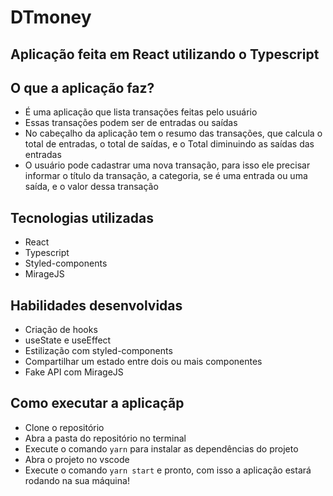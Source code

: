 # DTmoney

## Aplicação feita em React utilizando o Typescript

## O que a aplicação faz?
- É uma aplicação que lista transações feitas pelo usuário
- Essas transações podem ser de entradas ou saídas
- No cabeçalho da aplicação tem o resumo das transações, que calcula o total de entradas, o total de saídas, e o Total diminuindo as saídas das entradas
- O usuário pode cadastrar uma nova transação, para isso ele precisar informar o título da transação, a categoria, se é uma entrada ou uma saída, e o valor dessa transação

## Tecnologias utilizadas
- React
- Typescript
- Styled-components
- MirageJS

## Habilidades desenvolvidas
- Criação de hooks
- useState e useEffect
- Estilização com styled-components
- Compartilhar um estado entre dois ou mais componentes
- Fake API com MirageJS

## Como executar a aplicaçãp
- Clone o repositório
- Abra a pasta do repositório no terminal
- Execute o comando ```yarn``` para instalar as dependências do projeto
- Abra o projeto no vscode
- Execute o comando ```yarn start``` e pronto, com isso a aplicação estará rodando na sua máquina!